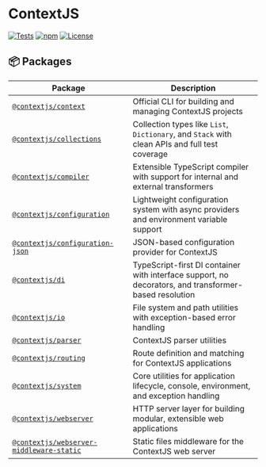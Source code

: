 # ContextJS

[![Tests](https://github.com/contextjs/context/actions/workflows/tests.yaml/badge.svg?branch=main)](https://github.com/contextjs/context/actions/workflows/tests.yaml)
[![npm](https://badgen.net/npm/v/@contextjs/context?cache=300)](https://www.npmjs.com/package/@contextjs/context)
[![License](https://badgen.net/static/license/MIT)](https://github.com/contextjs/context/blob/main/LICENSE)

## 📦 Packages

| Package | Description |
|--------|-------------|
| [`@contextjs/context`](https://github.com/contextjs/context/tree/main/src/context) | Official CLI for building and managing ContextJS projects |
| [`@contextjs/collections`](https://github.com/contextjs/context/tree/main/src/collections) | Collection types like `List`, `Dictionary`, and `Stack` with clean APIs and full test coverage |
| [`@contextjs/compiler`](https://github.com/contextjs/context/tree/main/src/compiler) | Extensible TypeScript compiler with support for internal and external transformers |
| [`@contextjs/configuration`](https://github.com/contextjs/context/tree/main/src/configuration) | Lightweight configuration system with async providers and environment variable support |
| [`@contextjs/configuration-json`](https://github.com/contextjs/context/tree/main/src/configuration-json) | JSON-based configuration provider for ContextJS |
| [`@contextjs/di`](https://github.com/contextjs/context/tree/main/src/di) | TypeScript-first DI container with interface support, no decorators, and transformer-based resolution |
| [`@contextjs/io`](https://github.com/contextjs/context/tree/main/src/io) | File system and path utilities with exception-based error handling |
| [`@contextjs/parser`](https://github.com/contextjs/context/tree/main/src/parser) | ContextJS parser utilities |
| [`@contextjs/routing`](https://github.com/contextjs/context/tree/main/src/routing) | Route definition and matching for ContextJS applications |
| [`@contextjs/system`](https://github.com/contextjs/context/tree/main/src/system) | Core utilities for application lifecycle, console, environment, and exception handling |
| [`@contextjs/webserver`](https://github.com/contextjs/context/tree/main/src/webserver) | HTTP server layer for building modular, extensible web applications |
| [`@contextjs/webserver-middleware-static`](https://github.com/contextjs/context/tree/main/src/webserver-middleware-static) | Static files middleware for the ContextJS web server |